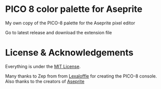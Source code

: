 # PICO 8 color palette for Aseprite

My own copy of the PICO-8 palette for the Aseprite pixel editor

Go to latest release and download the extension file

# License & Acknowledgements

Everything is under the [MIT License][mit].

Many thanks to Zep from from [Lexaloffle](https://www.lexaloffle.com/pico-8.php)
for creating the PICO-8 console.
Also thanks to the creators of [Aseprite](https://www.aseprite.org/)

[mit]: http://www.opensource.org/licenses/MIT
